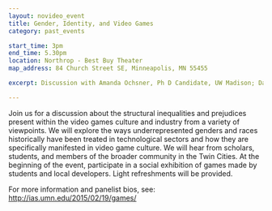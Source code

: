 ```yaml
---
layout: novideo_event
title: Gender, Identity, and Video Games
category: past_events

start_time: 3pm
end_time: 5.30pm
location: Northrop - Best Buy Theater
map_address: 84 Church Street SE, Minneapolis, MN 55455

excerpt: Discussion with Amanda Ochsner, Ph D Candidate, UW Madison; Danika Raghnild, Audio Producer, Naming is Hard, LLC; Charles McGregor, Game Developer, Tribe Games; Evva Kraikul, Executive Director, GLITCH

---
```


Join us for a discussion about the structural inequalities and prejudices present within the video games culture and industry from a variety of viewpoints. We will explore the ways underrepresented genders and races historically have been treated in technological sectors and how they are specifically manifested in video game culture. We will hear from scholars, students, and members of the broader community in the Twin Cities. At the beginning of the event, participate in a social exhibition of games made by students and local developers. Light refreshments will be provided.

For more information and panelist bios, see: http://ias.umn.edu/2015/02/19/games/
